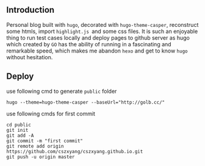 ## Introduction

Personal blog built with `hugo`, decorated with `hugo-theme-casper`, reconstruct some htmls, import `highlight.js `and some css files. It is such an enjoyable thing to run test cases locally and deploy pages to github server as hugo which created by `GO` has the ability of running in a fascinating and remarkable speed, which makes me abandon `hexo` and get to know `hugo` without hesitation.

## Deploy

use following cmd to generate `public` folder

```
hugo --theme=hugo-theme-casper --baseUrl="http://golb.cc/" 
```

use following cmds for first commit

```
cd public
git init
git add -A
git commit -m "first commit"
git remote add origin https://github.com/cszxyang/cszxyang.github.io.git
git push -u origin master
```